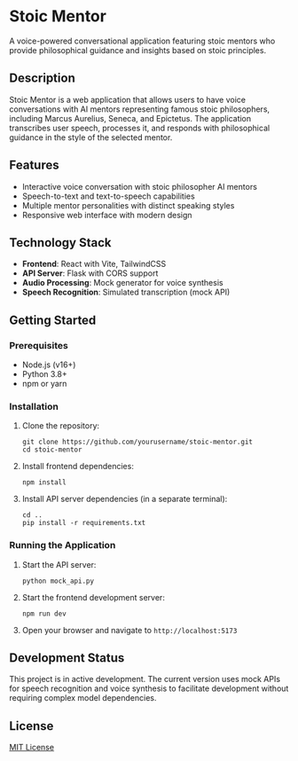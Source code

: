 # Stoic Mentor

A voice-powered conversational application featuring stoic mentors who provide philosophical guidance and insights based on stoic principles.

## Description

Stoic Mentor is a web application that allows users to have voice conversations with AI mentors representing famous stoic philosophers, including Marcus Aurelius, Seneca, and Epictetus. The application transcribes user speech, processes it, and responds with philosophical guidance in the style of the selected mentor.

## Features

- Interactive voice conversation with stoic philosopher AI mentors
- Speech-to-text and text-to-speech capabilities
- Multiple mentor personalities with distinct speaking styles
- Responsive web interface with modern design

## Technology Stack

- **Frontend**: React with Vite, TailwindCSS
- **API Server**: Flask with CORS support
- **Audio Processing**: Mock generator for voice synthesis
- **Speech Recognition**: Simulated transcription (mock API)

## Getting Started

### Prerequisites

- Node.js (v16+)
- Python 3.8+
- npm or yarn

### Installation

1. Clone the repository:
   ```
   git clone https://github.com/yourusername/stoic-mentor.git
   cd stoic-mentor
   ```

2. Install frontend dependencies:
   ```
   npm install
   ```

3. Install API server dependencies (in a separate terminal):
   ```
   cd ..
   pip install -r requirements.txt
   ```

### Running the Application

1. Start the API server:
   ```
   python mock_api.py
   ```

2. Start the frontend development server:
   ```
   npm run dev
   ```

3. Open your browser and navigate to `http://localhost:5173`

## Development Status

This project is in active development. The current version uses mock APIs for speech recognition and voice synthesis to facilitate development without requiring complex model dependencies.

## License

[MIT License](LICENSE)
